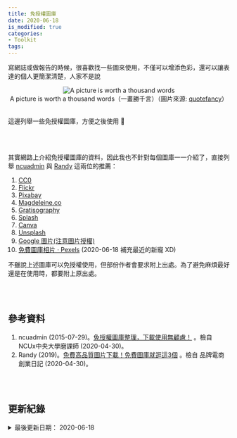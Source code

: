 ```yaml
---
title: 免授權圖庫
date: 2020-06-18
is_modified: true
categories:
- Toolkit
tags:
--- 
```


寫網誌或做報告的時候，很喜歡找一些圖來使用，不僅可以增添色彩，還可以讓表達的個人更簡潔清楚，人家不是說
   
<center> <img src="https://i.imgur.com/XHfOXq8.jpg" alt="A picture is worth a thousand words"></center>
<center class="imgtext">A picture is worth a thousand words（一畫勝千言）（圖片來源: <a href="https://quotefancy.com/quote/1647576/Ben-Shneiderman-A-picture-is-worth-a-thousand-words-An-interface-is-worth-a-thousand" class="imgtext">quotefancy</a>）</center>
<br>
    
這邊列舉一些免授權圖庫，方便之後使用 :heart_decoration: 

<!--more-->
<br><br> 

其實網路上介紹免授權圖庫的資料，因此我也不針對每個圖庫一一介紹了，直接列舉 [ncuadmin](http://ncux.ncu.edu.tw/?p=389) 與 [Randy](https://www.randy24.com/blog/free-picture-download-webstie/) 這兩位的推薦：

1. [CC0](http://cc0.wfublog.com/)
2. [Flickr](https://www.flickr.com/)
3. [Pixabay](https://pixabay.com/)
4. [Magdeleine.co](http://magdeleine.co/)
5. [Gratisography](http://www.gratisography.com/)
6. [Splash](https://unsplash.com/)
7. [Canva](https://designschool.canva.com/blog/free-stock-photos/)
8. [Unsplash](https://unsplash.com/)
9. [Google 圖片(注意圖片授權)](https://www.google.com.tw/imghp?hl=zh-TW)
10. [免費圖庫相片 · Pexels](https://www.pexels.com/zh-tw/) (2020-06-18 補充最近的新寵 XD)

不雖說上述圖庫可以免授權使用，但部份作者會要求附上出處。為了避免麻煩最好還是在使用時，都要附上原出處。

<br><br> 

## 參考資料 
1. ncuadmin (2015-07-29)。[免授權圖庫整理，下載使用無顧慮！](http://ncux.ncu.edu.tw/?p=389) 。檢自  NCUx中央大學磨課師 (2020-04-30)。
2. Randy (2019)。[免費高品質圖片下載！免費圖庫就逛這3個](https://www.randy24.com/blog/free-picture-download-webstie/) 。檢自 品牌電商創業日記 (2020-04-30)。

<br><br> 

## 更新紀錄
<details>
  <summary>最後更新日期： 2020-06-18</summary>
  <ul class="timestamp">
      <li>2020-06-18 更新</li>
    　<li>2020-05-26 發布</li>
    　<li>2020-04-30 完稿</li>
  </ul>
</details>